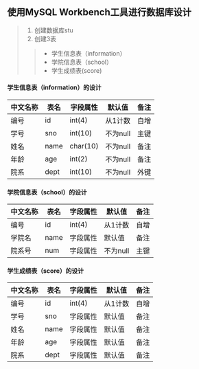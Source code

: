 ## 使用MySQL Workbench工具进行数据库设计
>1. 创建数据库stu
>2. 创建3表
>>- 学生信息表（information）
>>- 学院信息表（school）
>>- 学生成绩表(score)

#### 学生信息表（information）的设计

| 中文名称 | 表名 | 字段属性 | 默认值 | 备注 |
|---------|-----|---------|-------|------|
| 编号 | id | int(4) | 从1计数 | 自增 |
| 学号 | sno | int(10) | 不为null | 主键 |
| 姓名 | name | char(10) | 不为null | 备注 |
| 年龄 | age | int(2) | 不为null | 备注 |
| 院系 | dept | int(10) | 不为null | 外键 |

#### 学院信息表（school）的设计

| 中文名称 | 表名 | 字段属性 | 默认值 | 备注 |
|---------|-----|---------|-------|------|
| 编号 | id | int(4) | 从1计数 | 自增 |
| 学院名 | name | 字段属性 | 默认值 | 备注 |
| 院系号 | num | 字段属性 | 不为null | 主键 |

#### 学生成绩表（score）的设计

| 中文名称 | 表名 | 字段属性 | 默认值 | 备注 |
|---------|-----|---------|-------|------|
| 编号 | id | int(4) | 从1计数 | 自增 |
| 学号 | sno | 字段属性 | 默认值 | 备注 |
| 姓名 | name | 字段属性 | 默认值 | 备注 |
| 年龄 | age | 字段属性 | 默认值 | 备注 |
| 院系 | dept | 字段属性 | 默认值 | 备注 |
